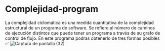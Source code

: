 # Complejidad-program
La complejidad ciclomática es una medida cuantitativa de la complejidad estructural de un programa de software. 
Se refiere al número de caminos de ejecución distintos que puede tener un programa a través de su grafo de control de flujo.
En este programa podras obtenerlo de tres formas posibles ✅
![Captura de pantalla (32)](https://user-images.githubusercontent.com/118093990/233508245-78e56573-6085-4672-84c4-304fc3aed8ee.png)

